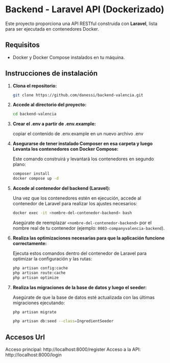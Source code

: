 
# Backend - Laravel API (Dockerizado)

Este proyecto proporciona una API RESTful construida con **Laravel**, lista para ser ejecutada en contenedores Docker.

## Requisitos 

- Docker y Docker Compose instalados en tu máquina.

## Instrucciones de instalación

1. **Clona el repositorio:**

   ```bash
   git clone https://github.com/danessi/backend-valencia.git
   ```

2. **Accede al directorio del proyecto:**

   ```bash
   cd backend-valencia
   ```
3. **Crear el .env a partir de .env.example:**

   copiar el contenido de .env.example en un nuevo archivo .env

4. **Asegurarse de tener instalado Composer en esa carpeta y luego Levanta los contenedores con Docker Compose:**

   Este comando construirá y levantará los contenedores en segundo plano:

   ```bash
   composer install
   docker compose up -d
   ```

5. **Accede al contenedor del backend (Laravel):**

   Una vez que los contenedores estén en ejecución, accede al contenedor de Laravel para realizar los ajustes necesarios:

   ```bash
   docker exec -it <nombre-del-contenedor-backend> bash
   ```

   Asegúrate de reemplazar `<nombre-del-contenedor-backend>` por el nombre real de tu contenedor (ejemplo: `0003-companyvalencia-backend`).

6. **Realiza las optimizaciones necesarias para que la aplicación funcione correctamente:**

   Ejecuta estos comandos dentro del contenedor de Laravel para optimizar la configuración y las rutas:

   ```bash
   php artisan config:cache
   php artisan route:cache
   php artisan optimize
   ```

7. **Realiza las migraciones de la base de datos y luego el seeder:**

   Asegúrate de que la base de datos esté actualizada con las últimas migraciones ejecutando:

   ```bash
   php artisan migrate
   ```

   ```bash
   php artisan db:seed --class=IngredientSeeder
   ```

## Accesos Url

Acceso principal: http://localhost:8000/register 
Acceso a la API: http://localhost:8000/login